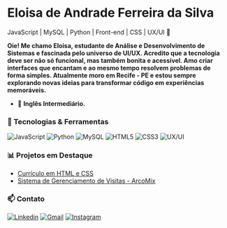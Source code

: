 # Eloisa de Andrade Ferreira da Silva

JavaScript | MySQL | Python | Front-end | CSS | UX/UI 🌱

<strong> Oie! Me chamo Eloisa, estudante de Análise e Desenvolvimento de Sistemas e fascinada pelo universo de UI/UX. Acredito que a tecnologia deve ser não só funcional, mas também bonita e acessível. Amo criar interfaces que encantam e ao mesmo tempo resolvem problemas de forma simples. Atualmente moro em Recife - PE e estou sempre explorando novas ideias para transformar código em experiências memoráveis. </strong>  

- 🚀 <strong> Inglês Intermediário. </strong> 

### 🚀 Tecnologias & Ferramentas
![JavaScript](https://img.shields.io/badge/JavaScript-F7DF1E?style=for-the-badge&logo=javascript&logoColor=black)
![Python](https://img.shields.io/badge/Python-3776AB?style=for-the-badge&logo=python&logoColor=white)
![MySQL](https://img.shields.io/badge/MySQL-005C84?style=for-the-badge&logo=mysql&logoColor=white)
![HTML5](https://img.shields.io/badge/HTML5-E34F26?style=for-the-badge&logo=html5&logoColor=white)
![CSS3](https://img.shields.io/badge/CSS3-1572B6?style=for-the-badge&logo=css3&logoColor=white)
![UX/UI](https://img.shields.io/badge/UX%2FUI-FF4088?style=for-the-badge&logo=figma&logoColor=white)

### 📊 Projetos em Destaque
- [Currículo em HTML e CSS](https://github.com/elowsz/tads039/blob/main/curriculo.html)
- [Sistema de Gerenciamento de Visitas - ArcoMix](https://github.com/elowsz/tads039.2)
  
### 📫 Contato
[![Linkedin](https://img.shields.io/badge/LinkedIn-0077B5?style=for-the-badge&logo=linkedin&logoColor=white)](https://www.linkedin.com/in/elowsz)   <a href="https://www.linkedin.com/in/elowsz/" alt="Linkedin">
[![Gmail](https://img.shields.io/badge/Gmail-D14836?style=for-the-badge&logo=gmail&logoColor=white)](mailto:eloisaandrade1006@gmail.com)   <a href="mailto:eloisaandrade1006@gmail.com" alt="Gmail">
[![Instagram](https://img.shields.io/badge/Instagram-E4405F?style=for-the-badge&logo=instagram&logoColor=white)](https://instagram.com/elowsz)  <a href="https://www.instagram.com/elowsz?igsh=MTBvZTFhejd2N2U0Mg%3D%3D&utm_source=qr" alt="Instagram">




